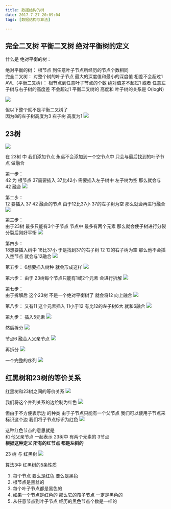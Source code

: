 ```yaml
---
title: 数据结构的树
date: 2017-7-27 20:09:04
tags: [数据结构与算法]

---
```


## 完全二叉树  平衡二叉树  绝对平衡树的定义

什么是 绝对平衡的树：

绝对平衡的树：    根节点  到任意叶子节点所经历的节点个数相同   
完全二叉树：   对整个树的叶子节点  最大的深度值和最小的深度值  相差不会超过1   
AVL（平衡二叉树）： 根节点到任意叶子节点的个数 绝对值差不超过1 
                或者 任意左子树与右子树的高度差 不会超过1 
                平衡二叉树的 高度和 叶子树的关系是 O(logN)

![](https://raw.githubusercontent.com/GuXiangFly/imagerepo/master/img20181006214450.png)


但以下整个就不是平衡二叉树了   
因为8的左子树高度为3  右子树 高度为1
![](https://raw.githubusercontent.com/GuXiangFly/imagerepo/master/img20181006214817.png)
## 23树

![](https://raw.githubusercontent.com/GuXiangFly/imagerepo/master/img20181006174413.png)


在 23树 中  我们添加节点 永远不会添加到一个空节点中
只会与最后找到的叶子节点 做融合

第一步：  
42 为 根节点   37需要插入  37比42小 需要插入左子树中 左子树为空 那么就会与 42 融合
![](https://raw.githubusercontent.com/GuXiangFly/imagerepo/master/img20181006175043.png)

第二步：  
12 要插入 37 42 融合的节点  由于12比37小  37的左子树为空   那么就会再进行融合
![](https://raw.githubusercontent.com/GuXiangFly/imagerepo/master/img20181006175409.png)

第三步：  
由于23树 最多只能有3个子节点  节点中 最多有两个元素  那么就会使子树进行分裂  分裂后刚好平衡
![](https://raw.githubusercontent.com/GuXiangFly/imagerepo/master/img20181006175657.png)

第四步：  
18想要插入树中   18比37小 于是找到37的右子树 12  12的右子树为空 那么他不会插入空节点  就会与12融合
![](https://raw.githubusercontent.com/GuXiangFly/imagerepo/master/img20181006175947.png)

第五步：
6想要插入树种  就会形成这样
![](https://raw.githubusercontent.com/GuXiangFly/imagerepo/master/img20181006205147.png)

第六步：
由于 23树每个节点只能有1或2个元素 会进行拆解
![](https://raw.githubusercontent.com/GuXiangFly/imagerepo/master/img20181006205404.png)

第七步：  
由于拆解后 这个23树 不是一个绝对平衡树了 就会将12 向上融合
![](https://raw.githubusercontent.com/GuXiangFly/imagerepo/master/img20181006205854.png)

第八步：
又有11 这个元素插入  11小于12 有比12的左子树6大  就和6融合
![](https://raw.githubusercontent.com/GuXiangFly/imagerepo/master/img20181006210104.png)

第九步：
插入5元素 
![](https://raw.githubusercontent.com/GuXiangFly/imagerepo/master/img20181006210255.png)

然后拆分
![](https://raw.githubusercontent.com/GuXiangFly/imagerepo/master/img20181006210423.png)

节点6 融合入父亲节点
![](https://raw.githubusercontent.com/GuXiangFly/imagerepo/master/img20181006210511.png)

再拆分
![](https://raw.githubusercontent.com/GuXiangFly/imagerepo/master/img20181006210607.png)



一个完整的序列
![](https://raw.githubusercontent.com/GuXiangFly/imagerepo/master/img20181006210906.png)



## 红黑树和23树的等价关系

红黑树和23树之间的等价关系
![](https://raw.githubusercontent.com/GuXiangFly/imagerepo/master/img20181006212136.png)

我们将这个并列关系的边绘制为红色
![](https://raw.githubusercontent.com/GuXiangFly/imagerepo/master/img20181006212326.png)

但由于不方便表示边 的种类  由于子节点只能有一个父节点 我们可以使用子节点来标识这个边 
我们将子节点标识为红色
![](https://raw.githubusercontent.com/GuXiangFly/imagerepo/master/img20181006212706.png)


这种红色节点的意思就是  
和 他父亲节点 一起表示 23树中 有两个元素的 3节点  
**根据这种定义  所有的红节点 都是左斜的**

23 树  与   红黑树
![](https://raw.githubusercontent.com/GuXiangFly/imagerepo/master/img20181006213232.png)


算法3中  红黑树的5条性质
 1. 每个节点 要么是红色 要么是黑色
 2. 根节点是黑丝的
 3. 每个叶子节点都是黑色的
 4. 如果一个节点是红色的 那么它的孩子节点 一定是黑色的
 5. 从任意节点到叶子节点 经历的黑色节点个数是一样的